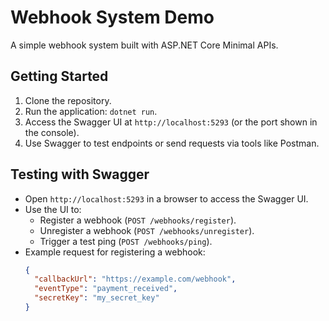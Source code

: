 # Webhook System Demo

A simple webhook system built with ASP.NET Core Minimal APIs.

## Getting Started
1. Clone the repository.
2. Run the application: `dotnet run`.
3. Access the Swagger UI at `http://localhost:5293` (or the port shown in the console).
4. Use Swagger to test endpoints or send requests via tools like Postman.

## Testing with Swagger
- Open `http://localhost:5293` in a browser to access the Swagger UI.
- Use the UI to:
  - Register a webhook (`POST /webhooks/register`).
  - Unregister a webhook (`POST /webhooks/unregister`).
  - Trigger a test ping (`POST /webhooks/ping`).
- Example request for registering a webhook:
  ```json
  {
    "callbackUrl": "https://example.com/webhook",
    "eventType": "payment_received",
    "secretKey": "my_secret_key"
  }